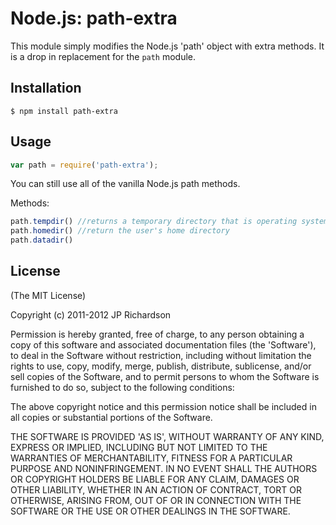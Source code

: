 Node.js: path-extra
===================

This module simply modifies the Node.js 'path' object with extra methods. It is a drop in replacement for the `path` module.



Installation
------------

    $ npm install path-extra



Usage
-----

```javascript
var path = require('path-extra');
```

You can still use all of the vanilla Node.js path methods. 

Methods:

```javascript
path.tempdir() //returns a temporary directory that is operating system specific.
path.homedir() //return the user's home directory
path.datadir()
```



License
-------

(The MIT License)

Copyright (c) 2011-2012 JP Richardson

Permission is hereby granted, free of charge, to any person obtaining a copy of this software and associated documentation files 
(the 'Software'), to deal in the Software without restriction, including without limitation the rights to use, copy, modify,
 merge, publish, distribute, sublicense, and/or sell copies of the Software, and to permit persons to whom the Software is
 furnished to do so, subject to the following conditions:

The above copyright notice and this permission notice shall be included in all copies or substantial portions of the Software.

THE SOFTWARE IS PROVIDED 'AS IS', WITHOUT WARRANTY OF ANY KIND, EXPRESS OR IMPLIED, INCLUDING BUT NOT LIMITED TO THE 
WARRANTIES OF MERCHANTABILITY, FITNESS FOR A PARTICULAR PURPOSE AND NONINFRINGEMENT. IN NO EVENT SHALL THE AUTHORS 
OR COPYRIGHT HOLDERS BE LIABLE FOR ANY CLAIM, DAMAGES OR OTHER LIABILITY, WHETHER IN AN ACTION OF CONTRACT, TORT OR OTHERWISE,
 ARISING FROM, OUT OF OR IN CONNECTION WITH THE SOFTWARE OR THE USE OR OTHER DEALINGS IN THE SOFTWARE.


